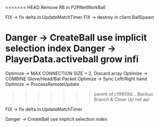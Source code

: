 <<<<<<< HEAD
Remove RB in P2PNetWorkBall

FIX -> fix delta in UpdateMatchTimer
FIX -> destroy in client BallSpawn

Danger -> CreateBall use implicit selection index
Danger -> PlayerData.activeball grow infi
=======
Optimize -> MAX CONNECTION SIZE = 2, Discard array
Optimize -> COMBINE Glove/Head/Bat Packet
Optimize -> Sync Left/Right hand
Optimize -> ProcessRemoteUpdate
>>>>>>> parent of cf9859d... Backuo Branch & Clean Up net api


FIX -> fix delta in UpdateMatchTimer


Danger -> CreateBall use implicit selection index
